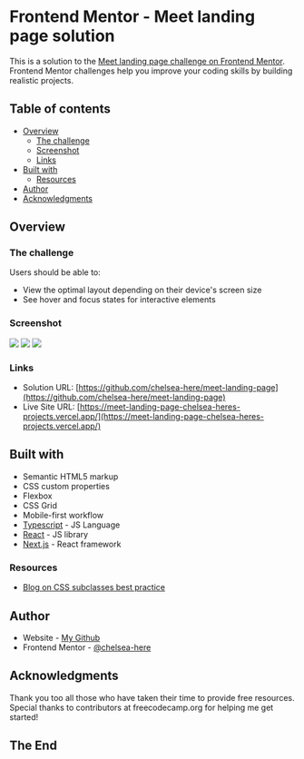 # Frontend Mentor - Meet landing page solution

This is a solution to the [Meet landing page challenge on Frontend Mentor](https://www.frontendmentor.io/challenges/meet-landing-page-rbTDS6OUR). Frontend Mentor challenges help you improve your coding skills by building realistic projects.

## Table of contents

- [Overview](#overview)
  - [The challenge](#the-challenge)
  - [Screenshot](#screenshot)
  - [Links](#links)
- [Built with](#built-with)
  - [Resources](#resources)
- [Author](#author)
- [Acknowledgments](#acknowledgments)

## Overview

### The challenge

Users should be able to:

- View the optimal layout depending on their device's screen size
- See hover and focus states for interactive elements

### Screenshot

![](./public/screenshot%20desktop.png)
![](./public/screenshot%20tablet.png)
![](./public/screenshot%20mobile.png)

### Links

- Solution URL: [https://github.com/chelsea-here/meet-landing-page](https://github.com/chelsea-here/meet-landing-page)
- Live Site URL: [https://meet-landing-page-chelsea-heres-projects.vercel.app/](https://meet-landing-page-chelsea-heres-projects.vercel.app/)

## Built with

- Semantic HTML5 markup
- CSS custom properties
- Flexbox
- CSS Grid
- Mobile-first workflow
- [Typescript](https://www.typescriptlang.org/) - JS Language
- [React](https://reactjs.org/) - JS library
- [Next.js](https://nextjs.org/) - React framework

### Resources

- [Blog on CSS subclasses best practice](https://blog.logrocket.com/how-to-use-css-variables-like-a-pro/)

## Author

- Website - [My Github](https://github.com/chelsea-here)
- Frontend Mentor - [@chelsea-here](https://www.frontendmentor.io/profile/chelsea-here)

## Acknowledgments

Thank you too all those who have taken their time to provide free resources. Special thanks to contributors at freecodecamp.org for helping me get started!

## The End

```

```
